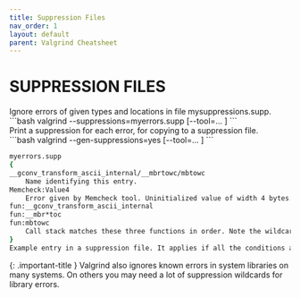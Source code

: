 ```yaml
---
title: Suppression Files
nav_order: 1
layout: default
parent: Valgrind Cheatsheet
---
```


# **SUPPRESSION FILES**

<div class="code-example" bash="1">
Ignore errors of given types and locations in file mysuppressions.supp.
</div>
```bash
valgrind --suppressions=myerrors.supp [--tool=... ]
```
 
<div class="code-example" bash="1">
Print a suppression for each error, for copying to a suppression file.
</div>
```bash
valgrind --gen-suppressions=yes [--tool=... ]
```

```bash
myerrors.supp
{
__gconv_transform_ascii_internal/__mbrtowc/mbtowc
    Name identifying this entry.
Memcheck:Value4
    Error given by Memcheck tool. Uninitialized value of width 4 bytes.
fun:__gconv_transform_ascii_internal
fun:__mbr*toc
fun:mbtowc
    Call stack matches these three functions in order. Note the wildcard.
}
Example entry in a suppression file. It applies if all the conditions are met.
```

{: .important-title }
Valgrind also ignores known errors in system libraries on many systems. On others you may need a lot of suppression wildcards for library errors.